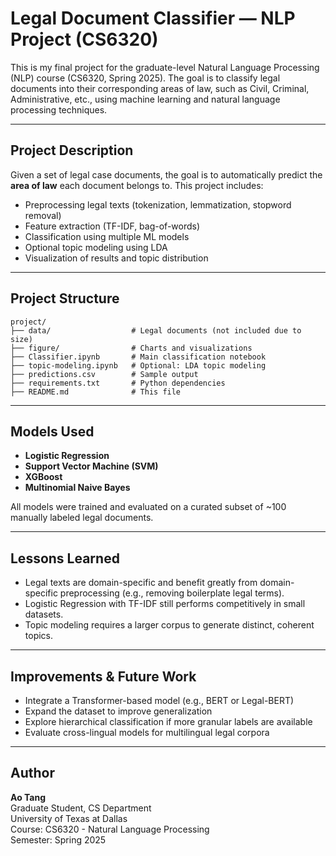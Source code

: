 #  Legal Document Classifier — NLP Project (CS6320)

This is my final project for the graduate-level Natural Language Processing (NLP) course (CS6320, Spring 2025). The goal is to classify legal documents into their corresponding areas of law, such as Civil, Criminal, Administrative, etc., using machine learning and natural language processing techniques.

---

##  Project Description

Given a set of legal case documents, the goal is to automatically predict the **area of law** each document belongs to. This project includes:
- Preprocessing legal texts (tokenization, lemmatization, stopword removal)
- Feature extraction (TF-IDF, bag-of-words)
- Classification using multiple ML models
- Optional topic modeling using LDA
- Visualization of results and topic distribution

---

##  Project Structure

```
project/
├── data/                  # Legal documents (not included due to size)
├── figure/                # Charts and visualizations
├── Classifier.ipynb       # Main classification notebook
├── topic-modeling.ipynb   # Optional: LDA topic modeling
├── predictions.csv        # Sample output
├── requirements.txt       # Python dependencies
├── README.md              # This file
```

---

##  Models Used

- **Logistic Regression**
- **Support Vector Machine (SVM)**
- **XGBoost**
- **Multinomial Naive Bayes**

All models were trained and evaluated on a curated subset of ~100 manually labeled legal documents.

---

##  Lessons Learned

- Legal texts are domain-specific and benefit greatly from domain-specific preprocessing (e.g., removing boilerplate legal terms).
- Logistic Regression with TF-IDF still performs competitively in small datasets.
- Topic modeling requires a larger corpus to generate distinct, coherent topics.

---

##  Improvements & Future Work

- Integrate a Transformer-based model (e.g., BERT or Legal-BERT)
- Expand the dataset to improve generalization
- Explore hierarchical classification if more granular labels are available
- Evaluate cross-lingual models for multilingual legal corpora

---

##  Author

**Ao Tang**  
Graduate Student, CS Department  
University of Texas at Dallas  
Course: CS6320 - Natural Language Processing  
Semester: Spring 2025
